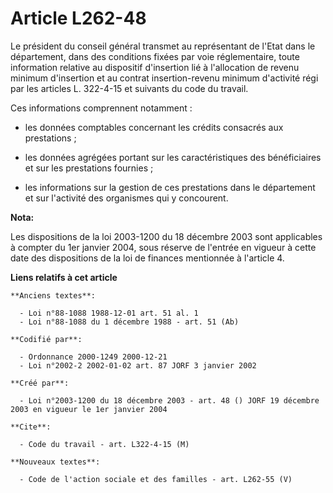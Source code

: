 # Article L262-48

Le président du conseil général transmet au représentant de l'Etat dans le département, dans des conditions fixées par voie
réglementaire, toute information relative au dispositif d'insertion lié à l'allocation de revenu minimum d'insertion et au
contrat insertion-revenu minimum d'activité régi par les articles L. 322-4-15 et suivants du code du travail.

Ces informations comprennent notamment :

- les données comptables concernant les crédits consacrés aux prestations ;

- les données agrégées portant sur les caractéristiques des bénéficiaires et sur les prestations fournies ;

- les informations sur la gestion de ces prestations dans le département et sur l'activité des organismes qui y concourent.

**Nota:**

Les dispositions de la loi 2003-1200 du 18 décembre 2003 sont applicables à compter du 1er janvier 2004, sous réserve de
l'entrée en vigueur à cette date des dispositions de la loi de finances mentionnée à l'article 4.

**Liens relatifs à cet article**

	**Anciens textes**:

	  - Loi n°88-1088 1988-12-01 art. 51 al. 1
	  - Loi n°88-1088 du 1 décembre 1988 - art. 51 (Ab)

	**Codifié par**:

	  - Ordonnance 2000-1249 2000-12-21
	  - Loi n°2002-2 2002-01-02 art. 87 JORF 3 janvier 2002

	**Créé par**:

	  - Loi n°2003-1200 du 18 décembre 2003 - art. 48 () JORF 19 décembre 2003 en vigueur le 1er janvier 2004

	**Cite**:

	  - Code du travail - art. L322-4-15 (M)

	**Nouveaux textes**:

	  - Code de l'action sociale et des familles - art. L262-55 (V)
